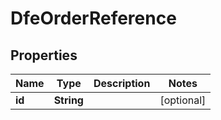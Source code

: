

# DfeOrderReference


## Properties

| Name | Type | Description | Notes |
|------------ | ------------- | ------------- | -------------|
|**id** | **String** |  |  [optional] |



